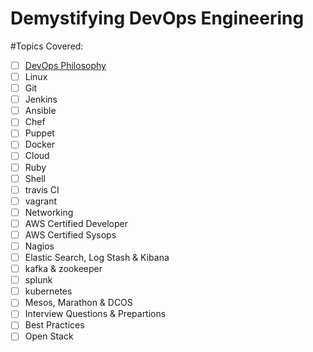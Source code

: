 # Demystifying DevOps Engineering

#Topics Covered:
- [ ] [DevOps Philosophy](devops.md)
- [ ] Linux 
- [ ] Git
- [ ] Jenkins
- [ ] Ansible
- [ ] Chef
- [ ] Puppet
- [ ] Docker
- [ ] Cloud
- [ ] Ruby
- [ ] Shell
- [ ] travis CI
- [ ] vagrant
- [ ] Networking
- [ ] AWS Certified Developer
- [ ] AWS Certified Sysops 
- [ ] Nagios
- [ ] Elastic Search, Log Stash & Kibana
- [ ] kafka & zookeeper
- [ ] splunk
- [ ] kubernetes
- [ ] Mesos, Marathon & DCOS
- [ ] Interview Questions & Prepartions
- [ ] Best Practices
- [ ] Open Stack
